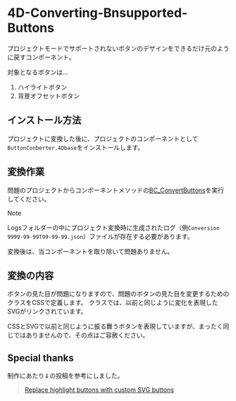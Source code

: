 # 4D-Converting-Bnsupported-Buttons

プロジェクトモードでサポートされないボタンのデザインをできるだけ元のように戻すコンポーネント。

対象となるボタンは…

1. ハイライトボタン
2. 背景オフセットボタン

## インストール方法

プロジェクトに変換した後に、プロジェクトのコンポーネントとして`ButtonConberter.4Dbase`をインストールします。

## 変換作業

問題のプロジェクトからコンポーネントメソッドの[BC_ConvertButtons](https://github.com/Kebukawa/4D-Converting-Bnsupported-Buttons/blob/main/ButtonConberter.4Dbase/Project/Sources/Methods/BC_ConvertButtons.4dm)を実行してください。

> [!NOTE]
> Logsフォルダーの中にプロジェクト変換時に生成されたログ（例`Conversion 9999-99-99T99-99-99.json`）ファイルが存在する必要があります。

変換後は、当コンポーネントを取り除いて問題ありません。

## 変換の内容

ボタンの見た目が問題になりますので、問題のボタンの見た目を変更するためのクラスをCSSで定義します。
クラスでは、以前と同じように変化を表現したSVGがリンクされています。

CSSとSVGで以前と同じように振る舞うボタンを表現していますが、まったく同じではありませんので、その点はご容赦ください。

## Special thanks

制作にあたり⇓の投稿を参考にしました。

> [Replace highlight buttons with custom SVG buttons](https://discuss.4d.com/t/replace-highlight-buttons-with-custom-svg-buttons/31719)
